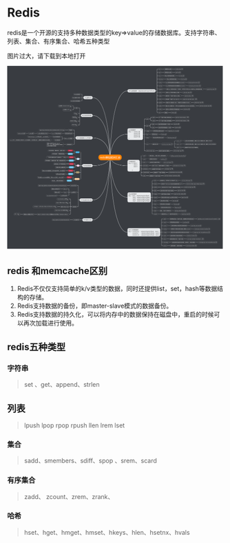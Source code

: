 # Redis

redis是一个开源的支持多种数据类型的key=&gt;value的存储数据库。支持字符串、列表、集合、有序集合、哈希五种类型

图片过大，请下载到本地打开

![redis](../../.gitbook/assets/redis.png)

## redis 和memcache区别

1. Redis不仅仅支持简单的k/v类型的数据，同时还提供list，set，hash等数据结构的存储。
2. Redis支持数据的备份，即master-slave模式的数据备份。
3. Redis支持数据的持久化，可以将内存中的数据保持在磁盘中，重启的时候可以再次加载进行使用。

## redis五种类型

### 字符串

> set 、get、append、strlen

## 列表

> lpush lpop rpop rpush llen lrem lset

### 集合

> sadd、smembers、sdiff、spop 、srem、scard

### 有序集合

> zadd、 zcount、zrem、zrank、

### 哈希

> hset、hget、hmget、hmset、hkeys、hlen、hsetnx、hvals

